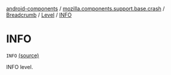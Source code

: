 [android-components](../../../index.md) / [mozilla.components.support.base.crash](../../index.md) / [Breadcrumb](../index.md) / [Level](index.md) / [INFO](./-i-n-f-o.md)

# INFO

`INFO` [(source)](https://github.com/mozilla-mobile/android-components/blob/master/components/support/base/src/main/java/mozilla/components/support/base/crash/Breadcrumb.kt#L58)

INFO level.

